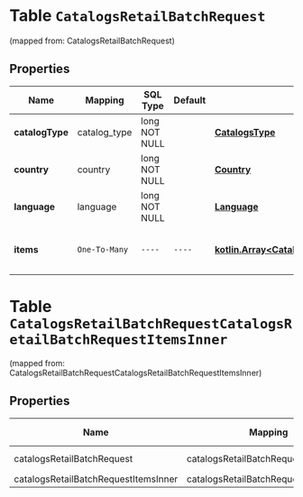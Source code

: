 
# Table `CatalogsRetailBatchRequest`
(mapped from: CatalogsRetailBatchRequest)

## Properties
Name | Mapping | SQL Type | Default | Type | Description | Notes
---- | ------- | -------- | ------- | ---- | ----------- | -----
**catalogType** | catalog_type | long NOT NULL |  | [**CatalogsType**](CatalogsType.md) |  |  [foreignkey]
**country** | country | long NOT NULL |  | [**Country**](Country.md) |  |  [foreignkey]
**language** | language | long NOT NULL |  | [**Language**](Language.md) |  |  [foreignkey]
**items** | `One-To-Many` | `----` | `----`  | [**kotlin.Array&lt;CatalogsRetailBatchRequestItemsInner&gt;**](CatalogsRetailBatchRequestItemsInner.md) | Array with catalogs item operations | 





# **Table `CatalogsRetailBatchRequestCatalogsRetailBatchRequestItemsInner`**
(mapped from: CatalogsRetailBatchRequestCatalogsRetailBatchRequestItemsInner)

## Properties
Name | Mapping | SQL Type | Default | Type | Description | Notes
---- | ------- | -------- | ------- | ---- | ----------- | -----
catalogsRetailBatchRequest | catalogsRetailBatchRequest | long | | kotlin.Long | Primary Key | *one*
catalogsRetailBatchRequestItemsInner | catalogsRetailBatchRequestItemsInner | long | | kotlin.Long | Foreign Key | *many*



